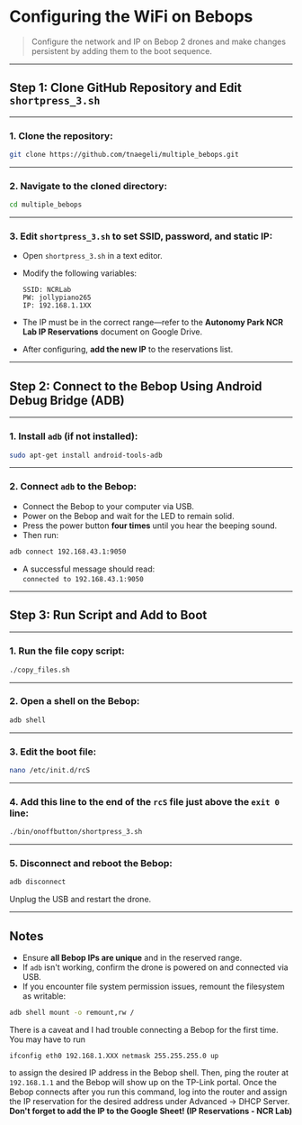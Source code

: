 # Configuring the WiFi on Bebops

> Configure the network and IP on Bebop 2 drones and make changes persistent by adding them to the boot sequence.

---

## Step 1: Clone GitHub Repository and Edit `shortpress_3.sh`

---

### 1. Clone the repository:

```bash
git clone https://github.com/tnaegeli/multiple_bebops.git
```

---

### 2. Navigate to the cloned directory:

```bash
cd multiple_bebops
```

---

### 3. Edit `shortpress_3.sh` to set SSID, password, and static IP:

- Open `shortpress_3.sh` in a text editor.
- Modify the following variables:

  ```
  SSID: NCRLab
  PW: jollypiano265
  IP: 192.168.1.1XX
  ```

- The IP must be in the correct range—refer to the **Autonomy Park NCR Lab IP Reservations** document on Google Drive.
- After configuring, **add the new IP** to the reservations list.

---

## Step 2: Connect to the Bebop Using Android Debug Bridge (ADB)

---

### 1. Install `adb` (if not installed):

```bash
sudo apt-get install android-tools-adb
```

---

### 2. Connect `adb` to the Bebop:

- Connect the Bebop to your computer via USB.
- Power on the Bebop and wait for the LED to remain solid.
- Press the power button **four times** until you hear the beeping sound.
- Then run:

```bash
adb connect 192.168.43.1:9050
```

- A successful message should read:  
  `connected to 192.168.43.1:9050`

---

## Step 3: Run Script and Add to Boot

---

### 1. Run the file copy script:

```bash
./copy_files.sh
```

---

### 2. Open a shell on the Bebop:

```bash
adb shell
```

---

### 3. Edit the boot file:

```bash
nano /etc/init.d/rcS
```

---

### 4. Add this line to the end of the `rcS` file **just above the `exit 0` line**:

```bash
./bin/onoffbutton/shortpress_3.sh
```

---

### 5. Disconnect and reboot the Bebop:

```bash
adb disconnect
```

Unplug the USB and restart the drone.

---

## Notes

- Ensure **all Bebop IPs are unique** and in the reserved range.
- If `adb` isn't working, confirm the drone is powered on and connected via USB.
- If you encounter file system permission issues, remount the filesystem as writable:

```bash
adb shell mount -o remount,rw /
```

There is a caveat and I had trouble connecting a Bebop for the first time. You may have to run

```
ifconfig eth0 192.168.1.XXX netmask 255.255.255.0 up
```

to assign the desired IP address in the Bebop shell. Then, ping the router at `192.168.1.1` and the Bebop will show up on the TP-Link portal. Once the Bebop connects after you run this command, log into the router and assign the IP reservation for the desired address under Advanced -> DHCP Server. **Don't forget to add the IP to the Google Sheet! (IP Reservations - NCR Lab)**

